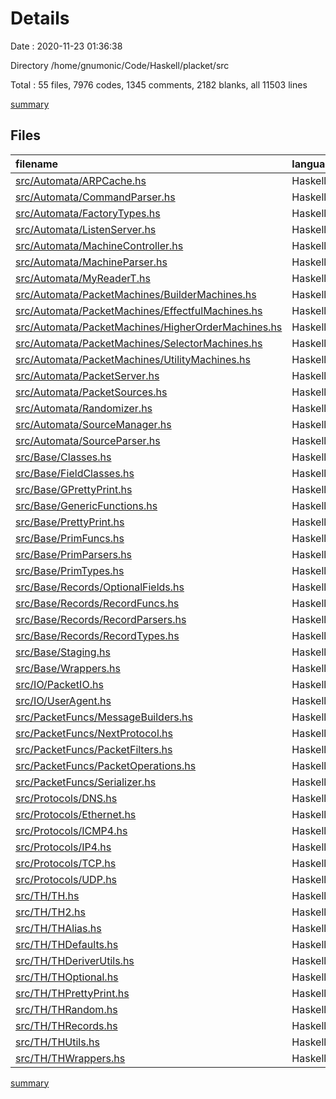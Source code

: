 # Details

Date : 2020-11-23 01:36:38

Directory /home/gnumonic/Code/Haskell/placket/src

Total : 55 files,  7976 codes, 1345 comments, 2182 blanks, all 11503 lines

[summary](results.md)

## Files
| filename | language | code | comment | blank | total |
| :--- | :--- | ---: | ---: | ---: | ---: |
| [src/Automata/ARPCache.hs](/src/Automata/ARPCache.hs) | Haskell | 76 | 2 | 14 | 92 |
| [src/Automata/CommandParser.hs](/src/Automata/CommandParser.hs) | Haskell | 463 | 46 | 73 | 582 |
| [src/Automata/FactoryTypes.hs](/src/Automata/FactoryTypes.hs) | Haskell | 292 | 25 | 99 | 416 |
| [src/Automata/ListenServer.hs](/src/Automata/ListenServer.hs) | Haskell | 67 | 7 | 14 | 88 |
| [src/Automata/MachineController.hs](/src/Automata/MachineController.hs) | Haskell | 64 | 2 | 12 | 78 |
| [src/Automata/MachineParser.hs](/src/Automata/MachineParser.hs) | Haskell | 750 | 57 | 123 | 930 |
| [src/Automata/MyReaderT.hs](/src/Automata/MyReaderT.hs) | Haskell | 162 | 35 | 40 | 237 |
| [src/Automata/PacketMachines/BuilderMachines.hs](/src/Automata/PacketMachines/BuilderMachines.hs) | Haskell | 99 | 19 | 17 | 135 |
| [src/Automata/PacketMachines/EffectfulMachines.hs](/src/Automata/PacketMachines/EffectfulMachines.hs) | Haskell | 113 | 20 | 28 | 161 |
| [src/Automata/PacketMachines/HigherOrderMachines.hs](/src/Automata/PacketMachines/HigherOrderMachines.hs) | Haskell | 149 | 29 | 19 | 197 |
| [src/Automata/PacketMachines/SelectorMachines.hs](/src/Automata/PacketMachines/SelectorMachines.hs) | Haskell | 17 | 10 | 8 | 35 |
| [src/Automata/PacketMachines/UtilityMachines.hs](/src/Automata/PacketMachines/UtilityMachines.hs) | Haskell | 75 | 20 | 25 | 120 |
| [src/Automata/PacketServer.hs](/src/Automata/PacketServer.hs) | Haskell | 65 | 6 | 16 | 87 |
| [src/Automata/PacketSources.hs](/src/Automata/PacketSources.hs) | Haskell | 114 | 4 | 14 | 132 |
| [src/Automata/Randomizer.hs](/src/Automata/Randomizer.hs) | Haskell | 278 | 13 | 59 | 350 |
| [src/Automata/SourceManager.hs](/src/Automata/SourceManager.hs) | Haskell | 102 | 5 | 54 | 161 |
| [src/Automata/SourceParser.hs](/src/Automata/SourceParser.hs) | Haskell | 126 | 4 | 18 | 148 |
| [src/Base/Classes.hs](/src/Base/Classes.hs) | Haskell | 184 | 48 | 118 | 350 |
| [src/Base/FieldClasses.hs](/src/Base/FieldClasses.hs) | Haskell | 391 | 57 | 142 | 590 |
| [src/Base/GPrettyPrint.hs](/src/Base/GPrettyPrint.hs) | Haskell | 52 | 228 | 10 | 290 |
| [src/Base/GenericFunctions.hs](/src/Base/GenericFunctions.hs) | Haskell | 76 | 86 | 32 | 194 |
| [src/Base/PrettyPrint.hs](/src/Base/PrettyPrint.hs) | Haskell | 125 | 24 | 37 | 186 |
| [src/Base/PrimFuncs.hs](/src/Base/PrimFuncs.hs) | Haskell | 64 | 1 | 25 | 90 |
| [src/Base/PrimParsers.hs](/src/Base/PrimParsers.hs) | Haskell | 308 | 4 | 74 | 386 |
| [src/Base/PrimTypes.hs](/src/Base/PrimTypes.hs) | Haskell | 262 | 71 | 72 | 405 |
| [src/Base/Records/OptionalFields.hs](/src/Base/Records/OptionalFields.hs) | Haskell | 85 | 35 | 32 | 152 |
| [src/Base/Records/RecordFuncs.hs](/src/Base/Records/RecordFuncs.hs) | Haskell | 241 | 41 | 107 | 389 |
| [src/Base/Records/RecordParsers.hs](/src/Base/Records/RecordParsers.hs) | Haskell | 224 | 13 | 47 | 284 |
| [src/Base/Records/RecordTypes.hs](/src/Base/Records/RecordTypes.hs) | Haskell | 53 | 9 | 33 | 95 |
| [src/Base/Staging.hs](/src/Base/Staging.hs) | Haskell | 129 | 14 | 41 | 184 |
| [src/Base/Wrappers.hs](/src/Base/Wrappers.hs) | Haskell | 31 | 28 | 53 | 112 |
| [src/IO/PacketIO.hs](/src/IO/PacketIO.hs) | Haskell | 119 | 2 | 31 | 152 |
| [src/IO/UserAgent.hs](/src/IO/UserAgent.hs) | Haskell | 115 | 6 | 59 | 180 |
| [src/PacketFuncs/MessageBuilders.hs](/src/PacketFuncs/MessageBuilders.hs) | Haskell | 34 | 34 | 11 | 79 |
| [src/PacketFuncs/NextProtocol.hs](/src/PacketFuncs/NextProtocol.hs) | Haskell | 97 | 25 | 25 | 147 |
| [src/PacketFuncs/PacketFilters.hs](/src/PacketFuncs/PacketFilters.hs) | Haskell | 19 | 7 | 13 | 39 |
| [src/PacketFuncs/PacketOperations.hs](/src/PacketFuncs/PacketOperations.hs) | Haskell | 107 | 10 | 42 | 159 |
| [src/PacketFuncs/Serializer.hs](/src/PacketFuncs/Serializer.hs) | Haskell | 66 | 27 | 22 | 115 |
| [src/Protocols/DNS.hs](/src/Protocols/DNS.hs) | Haskell | 179 | 17 | 38 | 234 |
| [src/Protocols/Ethernet.hs](/src/Protocols/Ethernet.hs) | Haskell | 104 | 11 | 24 | 139 |
| [src/Protocols/ICMP4.hs](/src/Protocols/ICMP4.hs) | Haskell | 226 | 0 | 56 | 282 |
| [src/Protocols/IP4.hs](/src/Protocols/IP4.hs) | Haskell | 206 | 11 | 35 | 252 |
| [src/Protocols/TCP.hs](/src/Protocols/TCP.hs) | Haskell | 124 | 43 | 23 | 190 |
| [src/Protocols/UDP.hs](/src/Protocols/UDP.hs) | Haskell | 65 | 0 | 11 | 76 |
| [src/TH/TH.hs](/src/TH/TH.hs) | Haskell | 93 | 27 | 28 | 148 |
| [src/TH/TH2.hs](/src/TH/TH2.hs) | Haskell | 48 | 29 | 17 | 94 |
| [src/TH/THAlias.hs](/src/TH/THAlias.hs) | Haskell | 36 | 28 | 11 | 75 |
| [src/TH/THDefaults.hs](/src/TH/THDefaults.hs) | Haskell | 44 | 28 | 18 | 90 |
| [src/TH/THDeriverUtils.hs](/src/TH/THDeriverUtils.hs) | Haskell | 147 | 27 | 25 | 199 |
| [src/TH/THOptional.hs](/src/TH/THOptional.hs) | Haskell | 43 | 1 | 9 | 53 |
| [src/TH/THPrettyPrint.hs](/src/TH/THPrettyPrint.hs) | Haskell | 177 | 4 | 34 | 215 |
| [src/TH/THRandom.hs](/src/TH/THRandom.hs) | Haskell | 14 | 2 | 7 | 23 |
| [src/TH/THRecords.hs](/src/TH/THRecords.hs) | Haskell | 497 | 13 | 137 | 647 |
| [src/TH/THUtils.hs](/src/TH/THUtils.hs) | Haskell | 110 | 2 | 30 | 142 |
| [src/TH/THWrappers.hs](/src/TH/THWrappers.hs) | Haskell | 69 | 28 | 20 | 117 |

[summary](results.md)